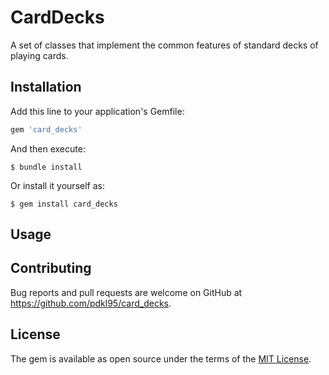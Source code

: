 # CardDecks

A set of classes that implement the common features
of standard decks of playing cards.

## Installation

Add this line to your application's Gemfile:

```ruby
gem 'card_decks'
```

And then execute:

    $ bundle install

Or install it yourself as:

    $ gem install card_decks

## Usage



## Contributing

Bug reports and pull requests are welcome on GitHub at https://github.com/pdkl95/card_decks.


## License

The gem is available as open source under the terms of the [MIT License](https://opensource.org/licenses/MIT).
